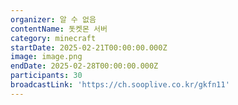 ```yaml
---
organizer: 알 수 없음
contentName: 돗켓몬 서버
category: minecraft
startDate: 2025-02-21T00:00:00.000Z
image: image.png
endDate: 2025-02-28T00:00:00.000Z
participants: 30
broadcastLink: 'https://ch.sooplive.co.kr/gkfn11'
---
```


